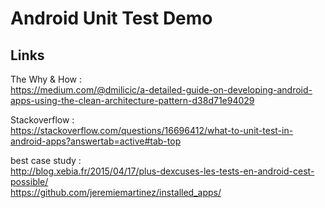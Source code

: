 # Android Unit Test Demo

## Links

The Why & How :  
https://medium.com/@dmilicic/a-detailed-guide-on-developing-android-apps-using-the-clean-architecture-pattern-d38d71e94029

Stackoverflow :  
https://stackoverflow.com/questions/16696412/what-to-unit-test-in-android-apps?answertab=active#tab-top

best case study :  
http://blog.xebia.fr/2015/04/17/plus-dexcuses-les-tests-en-android-cest-possible/  
https://github.com/jeremiemartinez/installed_apps/
